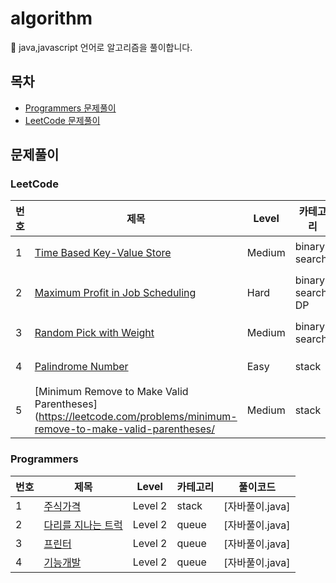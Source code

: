 # algorithm
:gift: java,javascript 언어로 알고리즘을 풀이합니다.

## 목차
* [Programmers 문제풀이](#programmers)
* [LeetCode 문제풀이](#leetcode)

## 문제풀이
 
 ### LeetCode
번호 | 제목 | Level | 카테고리 | 풀이코드
------- | ------- | -------| ------- | -------
 1 | [Time Based Key-Value Store](https://leetcode.com/problems/time-based-key-value-store/) | Medium | binary search |[자바풀이.java](https://github.com/jstella96/algorithm/blob/main/leetcode/Medium/time-based-key-value-store.java) 
 2 | [Maximum Profit in Job Scheduling](https://leetcode.com/problems/maximum-profit-in-job-scheduling/) | Hard | binary search, DP | [자바풀이.java ]
 3 | [Random Pick with Weight](https://leetcode.com/problems/random-pick-with-weight/) | Medium | binary search |[자바풀이.java]
 4 | [Palindrome Number](https://leetcode.com/problems/palindrome-number/) | Easy | stack |[자바풀이.java]
 5 | [Minimum Remove to Make Valid Parentheses](https://leetcode.com/problems/minimum-remove-to-make-valid-parentheses/ | Medium | stack |[자바풀이.java]


 

### Programmers
번호 | 제목 | Level | 카테고리 | 풀이코드
------- | ------- | -------| ------- | -------
 1 | [주식가격](https://programmers.co.kr/learn/courses/30/lessons/42584) | Level 2 | stack |[자바풀이.java]
 2 | [다리를 지나는 트럭](https://programmers.co.kr/learn/courses/30/lessons/42583) | Level 2 | queue |[자바풀이.java]
 3 | [프린터](https://programmers.co.kr/learn/courses/30/lessons/42587) | Level 2 | queue |[자바풀이.java]
 4 | [기능개발](https://programmers.co.kr/learn/courses/30/lessons/42586) | Level 2 | queue |[자바풀이.java]
